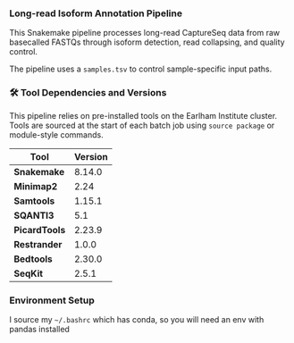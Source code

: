 ### Long-read Isoform Annotation Pipeline

This Snakemake pipeline processes long-read CaptureSeq data from raw basecalled FASTQs through isoform detection, read collapsing, and quality control. 

The pipeline uses a `samples.tsv` to control sample-specific input paths.

### 🛠 Tool Dependencies and Versions

This pipeline relies on pre-installed tools on the Earlham Institute cluster. Tools are sourced at the start of each batch job using `source package` or module-style commands.

| Tool | Version |
| --- | --- |
| **Snakemake** | 8.14.0 |
| **Minimap2** | 2.24 |
| **Samtools** | 1.15.1 |
| **SQANTI3** | 5.1 |
| **PicardTools** | 2.23.9 |
| **Restrander** | 1.0.0 |
| **Bedtools** | 2.30.0 |
| **SeqKit** | 2.5.1 |

### Environment Setup

I source my `~/.bashrc` which has conda, so you will need an env with pandas installed
